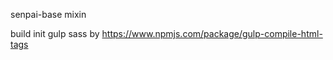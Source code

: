 senpai-base
  mixin

build
  init gulp
  sass by https://www.npmjs.com/package/gulp-compile-html-tags

